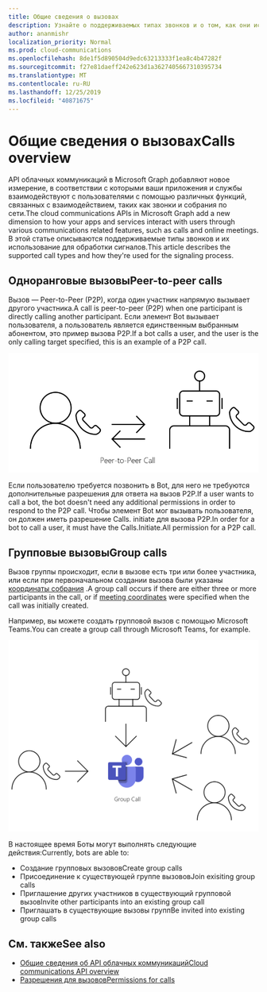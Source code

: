 ```yaml
---
title: Общие сведения о вызовах
description: Узнайте о поддерживаемых типах звонков и о том, как они используются для обработки сигналов.
author: ananmishr
localization_priority: Normal
ms.prod: cloud-communications
ms.openlocfilehash: 8de1f5d890504d9edc63213333f1ea8c4b47282f
ms.sourcegitcommit: f27e81daeff242e623d1a3627405667310395734
ms.translationtype: MT
ms.contentlocale: ru-RU
ms.lasthandoff: 12/25/2019
ms.locfileid: "40871675"
---
```

# <a name="calls-overview"></a><span data-ttu-id="3c38a-103">Общие сведения о вызовах</span><span class="sxs-lookup"><span data-stu-id="3c38a-103">Calls overview</span></span>

<span data-ttu-id="3c38a-104">API облачных коммуникаций в Microsoft Graph добавляют новое измерение, в соответствии с которыми ваши приложения и службы взаимодействуют с пользователями с помощью различных функций, связанных с взаимодействием, таких как звонки и собрания по сети.</span><span class="sxs-lookup"><span data-stu-id="3c38a-104">The cloud communications APIs in Microsoft Graph add a new dimension to how your apps and services interact with users through various communications related features, such as calls and online meetings.</span></span> <span data-ttu-id="3c38a-105">В этой статье описываются поддерживаемые типы звонков и их использование для обработки сигналов.</span><span class="sxs-lookup"><span data-stu-id="3c38a-105">This article describes the supported call types and how they're used for the signaling process.</span></span>

## <a name="peer-to-peer-calls"></a><span data-ttu-id="3c38a-106">Одноранговые вызовы</span><span class="sxs-lookup"><span data-stu-id="3c38a-106">Peer-to-peer calls</span></span>
<span data-ttu-id="3c38a-107">Вызов — Peer-to-Peer (P2P), когда один участник напрямую вызывает другого участника.</span><span class="sxs-lookup"><span data-stu-id="3c38a-107">A call is peer-to-peer (P2P) when one participant is directly calling another participant.</span></span> <span data-ttu-id="3c38a-108">Если элемент Bot вызывает пользователя, а пользователь является единственным выбранным абонентом, это пример вызова P2P.</span><span class="sxs-lookup"><span data-stu-id="3c38a-108">If a bot calls a user, and the user is the only calling target specified, this is an example of a P2P call.</span></span>

![Схема вызовов P2P](images/communications-p2p-call.PNG)

<span data-ttu-id="3c38a-110">Если пользователю требуется позвонить в Bot, для него не требуются дополнительные разрешения для ответа на вызов P2P.</span><span class="sxs-lookup"><span data-stu-id="3c38a-110">If a user wants to call a bot, the bot doesn't need any additional permissions in order to respond to the P2P call.</span></span> <span data-ttu-id="3c38a-111">Чтобы элемент Bot мог вызывать пользователя, он должен иметь разрешение Calls. initiate для вызова P2P.</span><span class="sxs-lookup"><span data-stu-id="3c38a-111">In order for a bot to call a user, it must have the Calls.Initiate.All permission for a P2P call.</span></span>

## <a name="group-calls"></a><span data-ttu-id="3c38a-112">Групповые вызовы</span><span class="sxs-lookup"><span data-stu-id="3c38a-112">Group calls</span></span>

<span data-ttu-id="3c38a-113">Вызов группы происходит, если в вызове есть три или более участника, или если при первоначальном создании вызова были указаны [координаты собрания](/graph/api/resources/onlinemeeting) .</span><span class="sxs-lookup"><span data-stu-id="3c38a-113">A group call occurs if there are either three or more participants in the call, or if [meeting coordinates](/graph/api/resources/onlinemeeting) were specified when the call was initially created.</span></span> 

<span data-ttu-id="3c38a-114">Например, вы можете создать групповой вызов с помощью Microsoft Teams.</span><span class="sxs-lookup"><span data-stu-id="3c38a-114">You can create a group call through Microsoft Teams, for example.</span></span>

![Схема групповых вызовов](images/communications-group-call.PNG)

<span data-ttu-id="3c38a-116">В настоящее время Боты могут выполнять следующие действия:</span><span class="sxs-lookup"><span data-stu-id="3c38a-116">Currently, bots are able to:</span></span>
- <span data-ttu-id="3c38a-117">Создание групповых вызовов</span><span class="sxs-lookup"><span data-stu-id="3c38a-117">Create group calls</span></span>
- <span data-ttu-id="3c38a-118">Присоединение к существующей группе вызовов</span><span class="sxs-lookup"><span data-stu-id="3c38a-118">Join exisiting group calls</span></span>
- <span data-ttu-id="3c38a-119">Приглашение других участников в существующий групповой вызов</span><span class="sxs-lookup"><span data-stu-id="3c38a-119">Invite other participants into an existing group call</span></span>
- <span data-ttu-id="3c38a-120">Приглашать в существующие вызовы групп</span><span class="sxs-lookup"><span data-stu-id="3c38a-120">Be invited into existing group calls</span></span>

## <a name="see-also"></a><span data-ttu-id="3c38a-121">См. также</span><span class="sxs-lookup"><span data-stu-id="3c38a-121">See also</span></span>

- [<span data-ttu-id="3c38a-122">Общие сведения об API облачных коммуникаций</span><span class="sxs-lookup"><span data-stu-id="3c38a-122">Cloud communications API overview</span></span>](cloud-communications-concept-overview.md)
- [<span data-ttu-id="3c38a-123">Разрешения для вызовов</span><span class="sxs-lookup"><span data-stu-id="3c38a-123">Permissions for calls</span></span>](/graph/permissions-reference#calls-permissions)

